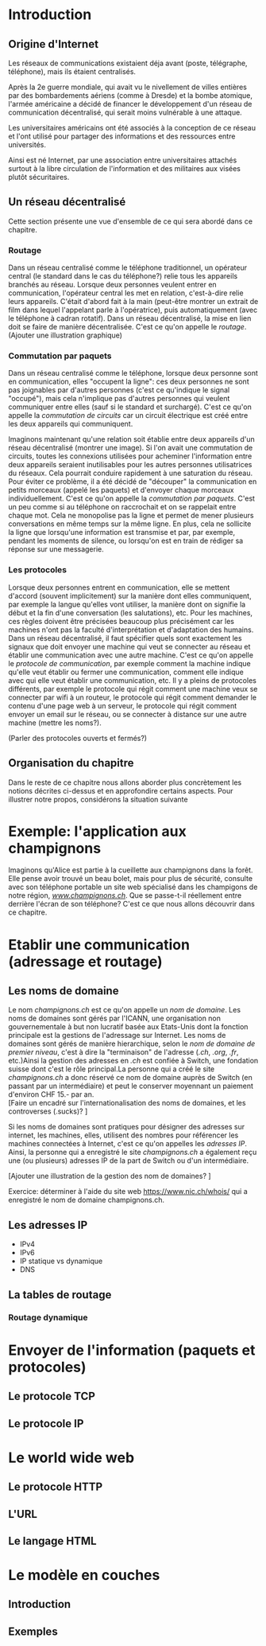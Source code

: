 # Introduction
## Origine d'Internet
Les réseaux de communications existaient déja avant (poste, télégraphe, téléphone), mais ils étaient centralisés. 

Après la 2e guerre mondiale, qui avait vu le nivellement de villes entières par des bombardements aériens (comme à Dresde)
et la bombe atomique, l'armée américaine a décidé de financer le développement d'un réseau de communication décentralisé, qui serait moins vulnérable à une attaque. 

Les universitaires américains ont été associés à la conception de ce réseau et l'ont utilisé pour partager des informations et des ressources entre universités. 

Ainsi est né Internet, par une association entre universitaires attachés surtout à la libre circulation de l'information et des militaires aux visées plutôt sécuritaires. 


## Un réseau décentralisé
Cette section présente une vue d'ensemble de ce qui sera abordé dans ce chapitre.
### Routage
Dans un réseau centralisé comme le téléphone traditionnel, un opérateur central (le standard dans le cas du
téléphone?) relie tous les appareils branchés au réseau. Lorsque deux personnes veulent entrer en 
communication, l'opérateur central les met en relation, c'est-à-dire relie leurs appareils. C'était d'abord 
fait à la main (peut-être montrer un extrait de film dans lequel l'appelant parle à l'opératrice), puis 
automatiquement (avec le téléphone à cadran rotatif). Dans un réseau décentralisé, la mise en lien doit se 
faire de manière décentralisée. C'est ce qu'on appelle le *routage*. (Ajouter une illustration graphique)

### Commutation par paquets
Dans un réseau centralisé comme le téléphone, lorsque deux personne sont en communication, elles "occupent la ligne": ces deux personnes ne sont pas joignables par d'autres personnes (c'est ce qu'indique le signal "occupé"), mais cela n'implique pas d'autres personnes qui veulent communiquer entre elles (sauf si le standard et surchargé). C'est ce qu'on appelle la *commutation de circuits* car un circuit électrique est créé entre les deux appareils qui communiquent. 

Imaginons maintenant qu'une relation soit établie entre deux appareils d'un réseau décentralisé (montrer une
image). Si l'on avait une commutation de circuits, toutes les connexions utilisées pour acheminer
l'information entre deux appareils seraient inutilisables pour les autres personnes utilisatrices du réseaux.
Cela pourrait conduire rapidement à une saturation du réseau. Pour éviter ce problème, il a été décidé de
"découper" la communication en petits morceaux (appelé les paquets) et d'envoyer chaque morceaux
individuellement. C'est ce qu'on appelle la *commutation par paquets*. C'est un peu comme si au téléphone on
raccrochait et on se rappelait entre chaque mot. Cela ne monopolise pas la ligne et permet de mener plusieurs
conversations en même temps sur la même ligne. En plus, cela ne sollicite la ligne que lorsqu'une information
est transmise et par, par exemple, pendant les moments de silence, ou lorsqu'on est en train de rédiger sa
réponse sur une messagerie. 

### Les protocoles
Lorsque deux personnes entrent en communication, elle se mettent d'accord (souvent implicitement) sur la
manière dont elles communiquent, par exemple la langue qu'elles vont utiliser, la manière dont on signifie
la début et la fin d'une conversation (les salutations), etc. Pour les machines, ces règles doivent être
précisées beaucoup plus précisément car les machines n'ont pas la faculté d'interprétation et d'adaptation
des humains. Dans un réseau décentralisé, il faut spécifier quels sont exactement les signaux que doit
envoyer une machine qui veut se connecter au réseau et établir une communication avec une autre machine.
C'est ce qu'on appelle le *protocole de communication*, par exemple comment la machine indique qu'elle veut
établir ou fermer une communication, comment elle indique avec qui elle veut établir une communication, etc.
Il y a pleins de protocoles différents, par exemple le protocole qui régit comment une machine veux se
connecter par wifi à un routeur, le protocole qui régit comment demander le contenu d'une page web à un
serveur, le protocole qui régit comment envoyer un email sur le réseau, ou se connecter à distance sur une
autre machine (mettre les noms?).

(Parler des protocoles ouverts et fermés?)
## Organisation du chapitre
Dans le reste de ce chapitre nous allons aborder plus concrètement les notions décrites ci-dessus et en approfondire certains aspects. Pour illustrer notre propos,
considérons la situation suivante


# Exemple: l'application aux champignons
Imaginons qu'Alice est partie à la cueillette aux champignons dans la forêt.
Elle pense avoir trouvé un beau bolet, mais pour plus de sécurité, consulte
avec son téléphone portable un site web spécialisé dans les champigons de notre région,
*www.champignons.ch*.
 Que se passe-t-il réellement entre derrière l'écran de son téléphone?
 C'est ce que nous allons découvrir dans ce chapitre. 

# Etablir une communication (adressage et routage)
## Les noms de domaine
Le nom *champignons.ch* est ce qu'on appelle un *nom de domaine*.
Les noms de domaines sont gérés par l'ICANN, une organisation non gouvernementale à but non lucratif
basée aux Etats-Unis dont la fonction principale est la gestions de l'adressage sur Internet.
Les noms de domaines sont gérés de manière hierarchique, selon le
*nom de domaine de premier niveau*, c'est à dire la "terminaison" de l'adresse (*.ch*, *.org*, *.fr*, etc.)Ainsi la gestion des adresses en *.ch* est confiée à Switch, une fondation suisse dont c'est le rôle principal.La personne qui a créé le site *champignons.ch* a donc
réservé ce nom de domaine auprès de Switch (en passant par un intermédiaire) et peut le conserver moyennant un paiement d'environ CHF 15.- par an.     
[Faire un encadré sur l'internationalisation des noms de domaines, et les controverses (.sucks)? ]

Si les noms de domaines sont pratiques pour désigner des adresses sur internet, les machines, elles, utilisent des nombres pour référencer les machines
connectées à Internet, c'est ce qu'on appelles les *adresses IP*. Ainsi, la personne qui a enregistré le site *champignons.ch* a également reçu une (ou plusieurs)
adresses IP de la part de Switch ou d'un intermédiaire. 

[Ajouter une illustration de la gestion des nom de domaines? ]
    
Exercice: déterminer à l'aide du site web https://www.nic.ch/whois/ qui a enregistré le nom de domaine champignons.ch. 

## Les adresses IP
- IPv4
- IPv6
- IP statique vs dynamique
- DNS
## La tables de routage
### Routage dynamique

# Envoyer de l'information (paquets et protocoles)
## Le protocole TCP
## Le protocole IP

# Le world wide web
## Le protocole HTTP
## L'URL
## Le langage HTML

# Le modèle en couches
## Introduction
## Exemples







